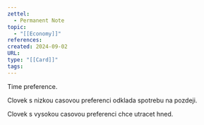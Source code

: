 ```yaml
---
zettel:
  - Permanent Note
topic:
  - "[[Economy]]"
references: 
created: 2024-09-02
URL: 
type: "[[Card]]"
tags:
---
```

Time preference.

Clovek s nizkou casovou preferenci odklada spotrebu na pozdeji.

Clovek s vysokou casovou preferenci chce utracet hned.
